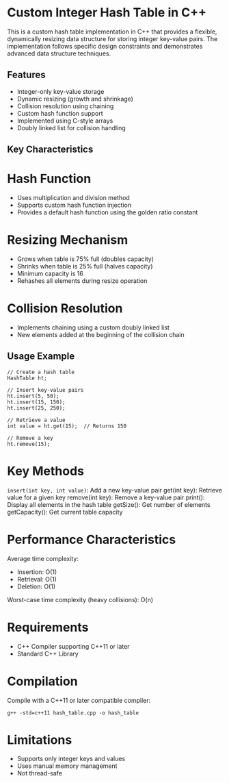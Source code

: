 # Custom Integer Hash Table in C++
This is a custom hash table implementation in C++ that provides a flexible, dynamically resizing data structure for storing integer key-value pairs. The implementation follows specific design constraints and demonstrates advanced data structure techniques.
## Features
  * Integer-only key-value storage
  * Dynamic resizing (growth and shrinkage)
  * Collision resolution using chaining
  * Custom hash function support
  * Implemented using C-style arrays
  * Doubly linked list for collision handling

## Key Characteristics
# Hash Function
   * Uses multiplication and division method
   * Supports custom hash function injection
   * Provides a default hash function using the golden ratio constant

# Resizing Mechanism

* Grows when table is 75% full (doubles capacity)
* Shrinks when table is 25% full (halves capacity)
* Minimum capacity is 16
* Rehashes all elements during resize operation
# Collision Resolution
  * Implements chaining using a custom doubly linked list
  * New elements added at the beginning of the collision chain

## Usage Example
```
// Create a hash table
HashTable ht;

// Insert key-value pairs
ht.insert(5, 50);
ht.insert(15, 150);
ht.insert(25, 250);

// Retrieve a value
int value = ht.get(15);  // Returns 150

// Remove a key
ht.remove(15);
```

# Key Methods

```insert(int key, int value)```: Add a new key-value pair
get(int key): Retrieve value for a given key
remove(int key): Remove a key-value pair
print(): Display all elements in the hash table
getSize(): Get number of elements
getCapacity(): Get current table capacity
# Performance Characteristics

Average time complexity:

* Insertion: O(1)
* Retrieval: O(1)
* Deletion: O(1)


Worst-case time complexity (heavy collisions): O(n)

# Requirements

  * C++ Compiler supporting C++11 or later
  * Standard C++ Library

# Compilation
Compile with a C++11 or later compatible compiler:
```
g++ -std=c++11 hash_table.cpp -o hash_table
```
# Limitations

* Supports only integer keys and values
* Uses manual memory management
* Not thread-safe
